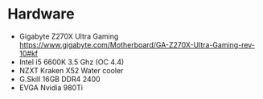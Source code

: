 # Hardware

* Gigabyte Z270X Ultra Gaming https://www.gigabyte.com/Motherboard/GA-Z270X-Ultra-Gaming-rev-10#kf
* Intel i5 6600K 3.5 Ghz (OC 4.4)
* NZXT Kraken X52 Water cooler
* G.Skill 16GB DDR4 2400
* EVGA Nvidia 980Ti

